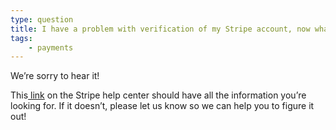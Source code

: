 ```yaml
---
type: question
title: I have a problem with verification of my Stripe account, now what?
tags:
    - payments
---
```


We’re sorry to hear it!

This[ link](https://support.stripe.com/topics/verification) on the Stripe help center should have all the information you’re looking for. If it doesn’t, please let us know so we can help you to figure it out!
